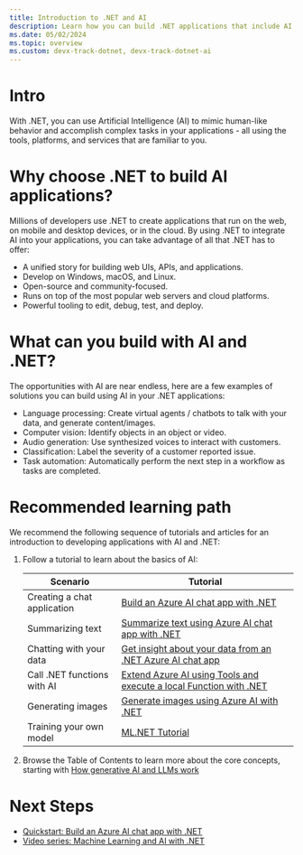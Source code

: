 ```yaml
---
title: Introduction to .NET and AI
description: Learn how you can build .NET applications that include AI features.
ms.date: 05/02/2024
ms.topic: overview
ms.custom: devx-track-dotnet, devx-track-dotnet-ai
---
```


# Intro

With .NET, you can use Artificial Intelligence (AI) to mimic human-like behavior and accomplish complex tasks in your applications - all using the tools, platforms, and services that are familiar to you.

# Why choose .NET to build AI applications?

Millions of developers use .NET to create applications that run on the web, on mobile and desktop devices, or in the cloud. By using .NET to integrate AI into your applications, you can take advantage of all that .NET has to offer:

* A unified story for building web UIs, APIs, and applications.
* Develop on Windows, macOS, and Linux.
* Open-source and community-focused.
* Runs on top of the most popular web servers and cloud platforms.
* Powerful tooling to edit, debug, test, and deploy.

# What can you build with AI and .NET?

The opportunities with AI are near endless, here are a few examples of solutions you can build using AI in your .NET applications:

* Language processing: Create virtual agents / chatbots to talk with your data, and generate content/images.
* Computer vision: Identify objects in an object or video.
* Audio generation: Use synthesized voices to interact with customers.
* Classification: Label the severity of a customer reported issue.
* Task automation: Automatically perform the next step in a workflow as tasks are completed.

# Recommended learning path

We recommend the following sequence of tutorials and articles for an introduction to developing applications with AI and .NET:

1. Follow a tutorial to learn about the basics of AI:

   |Scenario  |Tutorial  |
   |----------|----------|
   | Creating a chat application | [Build an Azure AI chat app with .NET](../quickstarts/get-started-azure-openai.md)|
   | Summarizing text | [Summarize text using Azure AI chat app with .NET](../quickstarts/quickstart-openai-summarize-text.md) |
   | Chatting with your data     | [Get insight about your data from an .NET Azure AI chat app](../quickstarts/quickstart-ai-chat-with-data.md) |
   | Call .NET functions with AI | [Extend Azure AI using Tools and execute a local Function with .NET](../quickstarts/quickstart-azure-openai-tool.md) |
   | Generating images | [Generate images using Azure AI with .NET](../quickstarts/quickstart-openai-generate-images.md) |
   | Training your own model |[ML.NET Tutorial](https://dotnet.microsoft.com/learn/ml-dotnet/get-started-tutorial/intro) |

1. Browse the Table of Contents to learn more about the core concepts, starting with [How generative AI and LLMs work](../conceptual/how-genai-and-llms-work.md)

# Next Steps

- [Quickstart: Build an Azure AI chat app with .NET](../quickstarts/get-started-azure-openai.md)
- [Video series: Machine Learning and AI with .NET](/shows/machine-learning-and-ai-with-dotnet-for-beginners)
